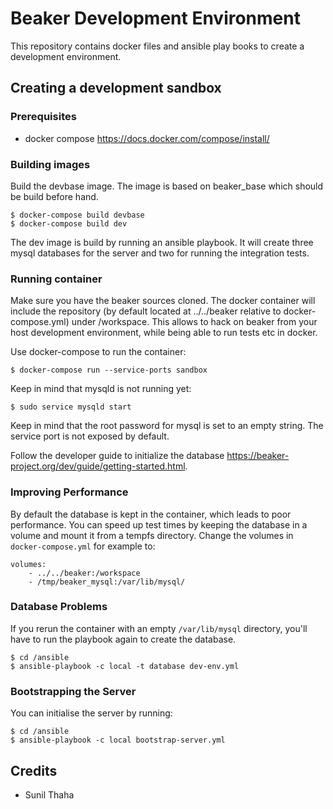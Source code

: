 # Beaker Development Environment #

This repository contains docker files and ansible play books to create a
development environment.

## Creating a development sandbox ##

### Prerequisites ###

* docker compose <https://docs.docker.com/compose/install/> 

### Building images ###

Build the devbase image. The image is based on beaker_base which should be build
before hand.

    $ docker-compose build devbase
    $ docker-compose build dev

The dev image is build by running an ansible playbook. It will create three
mysql databases for the server and two for running the integration tests.

### Running container ###

Make sure you have the beaker sources cloned. The docker container will include
the repository (by default located at ../../beaker relative to
docker-compose.yml) under /workspace. This allows to hack on beaker from your
host development environment, while being able to run tests etc in docker.

Use docker-compose to run the container:

    $ docker-compose run --service-ports sandbox

Keep in mind that mysqld is not running yet:

    $ sudo service mysqld start

Keep in mind that the root password for mysql is set to an empty string. The
service port is not exposed by default.

Follow the developer guide to initialize the database
<https://beaker-project.org/dev/guide/getting-started.html>.

### Improving Performance ###

By default the database is kept in the container, which leads to poor
performance. You can speed up test times by keeping the database in a volume and
mount it from a tempfs directory. Change the volumes in `docker-compose.yml` for
example to:
   
    volumes:
        - ../../beaker:/workspace
        - /tmp/beaker_mysql:/var/lib/mysql/

### Database Problems ###

If you rerun the container with an empty `/var/lib/mysql` directory, you'll have
to run the playbook again to create the database.

    $ cd /ansible
    $ ansible-playbook -c local -t database dev-env.yml

### Bootstrapping the Server ###

You can initialise the server by running:

    $ cd /ansible
    $ ansible-playbook -c local bootstrap-server.yml

## Credits ##

* Sunil Thaha
